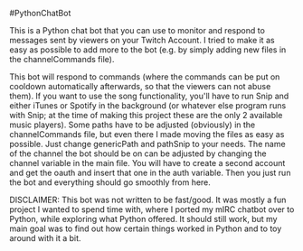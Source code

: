 #PythonChatBot

This is a Python chat bot that you can use to monitor and respond to messages sent by viewers on your Twitch Account.
I tried to make it as easy as possible to add more to the bot (e.g. by simply adding new files in the channelCommands file).

This bot will respond to commands (where the commands can be put on cooldown automatically afterwards, so that the viewers can not abuse them). If you want to use the song functionality, you'll have to run Snip and either iTunes or Spotify in the background (or whatever else program runs with Snip; at the time of making this project these are the only 2 available music players). Some paths have to be adjusted (obviously) in the channelCommands file, but even there I made moving the files as easy as possible. Just change genericPath and pathSnip to your needs.
The name of the channel the bot should be on can be adjusted by changing the channel variable in the main file. You will have to create a second account and get the oauth and insert that one in the auth variable. Then you just run the bot and everything should go smoothly from here.

DISCLAIMER: This bot was not written to be fast/good. It was mostly a fun project I wanted to spend time with, where I ported my mIRC chatbot over to Python, while exploring what Python offered. It should still work, but my main goal was to find out how certain things worked in Python and to toy around with it a bit.
